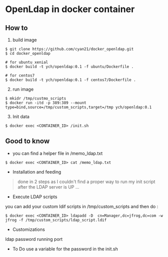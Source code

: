 # OpenLdap in docker container 


## How to 

1. build image

```
$ git clone https://github.com/cyan21/docker_openldap.git
$ cd docker_openldap

# for ubuntu xenial 
$ docker build -t ych/openldap:0.1 -f ubuntu/Dockerfile .

# for centos7
$ docker build -t ych/openldap:0.1 -f centos7/Dockerfile .
```

2. run image

```
$ mkidr /tmp/custmo_scripts
$ docker run -itd -p 389:389 --mount type=bind,source=/tmp/custom_scripts,target=/tmp ych/openldap:0.1
```

3. Init data 

```
$ docker exec <CONTAINER_ID> /init.sh
```


## Good to know 

* you can find a helper file in /memo_ldap.txt

```
$ docker exec <CONTAINER_ID> cat /memo_ldap.txt 
```

* Installation and feeding 

> done in 2 steps as I couldn't find a proper way to run my init script after the LDAP server is UP ...

* Execute LDAP scripts

you can add your custom ldif scripts in /tmp/custom_scripts and then do : 

```
$ docker exec <CONTAINER_ID> ldapadd -D  cn=Manager,dc=jfrog,dc=com -w jfrog -f /tmp/custom_scripts/ldap_script.ldif 
```

* Customizations

ldap password 
running port

* To Do
use a variable for the password in the init.sh
